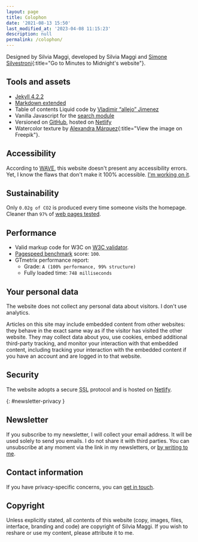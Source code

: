 ```yaml
---
layout: page
title: Colophon
date: '2021-08-13 15:50'
last_modified_at: '2023-04-08 11:15:23'
description: null
permalink: /colophon/
---
```

Designed by Silvia Maggi, developed by Silvia Maggi and [Simone Silvestroni](https://minutestomidnight.co.uk){:title="Go to Minutes to Midnight's website"}.

## Tools and assets

- [Jekyll 4.2.2](https://jekyllrb.com/ "Go to the Jekyll website")
- [Markdown extended](https://www.markdownguide.org/getting-started/ "Read about Markdown")
- Table of contents Liquid code by [Vladimir “allejo” Jimenez](https://github.com/allejo/jekyll-toc)
- Vanilla Javascript for the [search module](https://github.com/daviddarnes/jekyll-search-js "Check out the search module by David Darnes")
- Versioned on [GitHub](https://github.com), hosted on [Netlify](https://www.netlify.com/)
- Watercolor texture by [Alexandra M&aacute;rquez](https://www.freepik.com/vectors/background/){:title="View the image on Freepik"}.

## Accessibility

According to [WAVE](https://wave.webaim.org/report#/https://silviamaggidesign.com/), this website doesn't present any accessibility errors. Yet, I know the flaws that don't make it 100% accessible. [I'm working on it](https://silviamaggidesign.com/accessibility/making-website-accessible-1/ "read about the changes I'm making").

## Sustainability

Only <code>0.02g of CO2</code> is produced every time someone visits the homepage. Cleaner than <code>97%</code> of <a href="https://www.websitecarbon.com/website/silviamaggidesign-com/" title="Visit Website carbon">web pages tested</a>.

## Performance

- Valid markup code for W3C on [W3C validator](https://validator.w3.org/nu/?doc=https%3A%2F%2Fsilviamaggidesign.com%2F).
- [Pagespeed benchmark](https://developers.google.com/speed/pagespeed/insights/?url=silviamaggidesign.com) score: `100`.
- GTmetrix performance report:
  - Grade: `A (100% performance, 99% structure)`
  - Fully loaded time: `748 milliseconds`
  
## Your personal data

The website does not collect any personal data about visitors. I don't use analytics.

Articles on this site may include embedded content from other websites: they behave in the exact same way as if the visitor has visited the other website. They may collect data about you, use cookies, embed additional third-party tracking, and monitor your interaction with that embedded content, including tracking your interaction with the embedded content if you have an account and are logged in to that website.

## Security

The website adopts a secure <abbr title="Secure Sockets Layer">SSL</abbr> protocol and is hosted on [Netlify](https://www.netlify.com/).

{: #newsletter-privacy }
## Newsletter

If you subscribe to my newsletter, I will collect your email address. It will be used solely to send you emails. I do not share it with third parties. You can unsubscribe at any moment via the link in my newsletters, or <a href="mailto:contacts@silviamaggidesign.com" title="Email me">by writing to me</a>.

## Contact information

If you have privacy-specific concerns, you can [get in touch](/contact/).

## Copyright

Unless explicitly stated, all contents of this website (copy, images, files, interface, branding and code) are copyright of Silvia Maggi. If you wish to reshare or use my content, please attribute it to me.